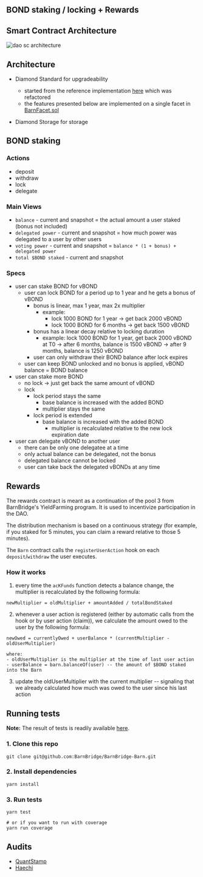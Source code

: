 ## BOND staking / locking + Rewards

## Smart Contract Architecture
![dao sc architecture](https://gblobscdn.gitbook.com/assets%2F-MIu3rMElIO-jG68zdaV%2F-MXHutr14sDo0hYi6gg3%2F-MXHwLegBZM5HWoEzudF%2Fdao.png?alt=media&token=51e3e2c7-4aab-4601-a3f1-46ae9e1b966f)

## Architecture
- Diamond Standard for upgradeability
    - started from the reference implementation [here](https://github.com/mudgen/diamond-1) which was refactored
    - the features presented below are implemented on a single facet in [BarnFacet.sol](./contracts/facets/BarnFacet.sol)

- Diamond Storage for storage

## BOND staking
### Actions
- deposit
- withdraw
- lock
- delegate

### Main Views
- `balance` - current and snapshot = the actual amount a user staked (bonus not included)
- `delegated power` - current and snapshot = how much power was delegated to a user by other users
- `voting power` - current and snapshot = `balance * (1 + bonus) + delegated power`
- `total $BOND staked` - current and snapshot

### Specs
- user can stake BOND for vBOND
    - user can lock BOND for a period up to 1 year and he gets a bonus of vBOND
        - bonus is linear, max 1 year, max 2x multiplier
            - example:
                - lock 1000 BOND for 1 year → get back 2000 vBOND
                - lock 1000 BOND for 6 months → get back 1500 vBOND
        - bonus has a linear decay relative to locking duration
            - example: lock 1000 BOND for 1 year, get back 2000 vBOND at T0 → after 6 months, balance is 1500 vBOND → after 9 months, balance is 1250 vBOND
        - user can only withdraw their BOND balance after lock expires
    - user can keep BOND unlocked and no bonus is applied, vBOND balance = BOND balance
- user can stake more BOND
    - no lock → just get back the same amount of vBOND
    - lock
        - lock period stays the same
            - base balance is increased with the added BOND
            - multiplier stays the same
        - lock period is extended
            - base balance is increased with the added BOND
                - multiplier is recalculated relative to the new lock expiration date
- user can delegate vBOND to another user
    - there can be only one delegatee at a time
    - only actual balance can be delegated, not the bonus
    - delegated balance cannot be locked
    - user can take back the delegated vBONDs at any time

## Rewards
The rewards contract is meant as a continuation of the pool 3 from BarnBridge's YieldFarming program. It is used to incentivize participation in the DAO.

The distribution mechanism is based on a continuous strategy (for example, if you staked for 5 minutes, you can claim a reward relative to those 5 minutes).

The `Barn` contract calls the `registerUserAction` hook on each `deposit`/`withdraw` the user executes.

### How it works
1. every time the `acKFunds` function detects a balance change, the multiplier is recalculated by the following formula:
```
newMultiplier = oldMultiplier + amountAdded / totalBondStaked
```
2. whenever a user action is registered (either by automatic calls from the hook or by user action (claim)), we calculate the amount owed to the user by the following formula:
```
newOwed = currentlyOwed + userBalance * (currentMultiplier - oldUserMultiplier)

where:
- oldUserMultiplier is the multiplier at the time of last user action
- userBalance = barn.balanceOf(user) -- the amount of $BOND staked into the Barn
```
3. update the oldUserMultiplier with the current multiplier -- signaling that we already calculated how much was owed to the user since his last action

## Running tests
**Note:** The result of tests is readily available [here](./test-results.md).

### 1. Clone this repo
```shell
git clone git@github.com:BarnBridge/BarnBridge-Barn.git
```

### 2. Install dependencies
```shell
yarn install
```

### 3. Run tests
```shell
yarn test

# or if you want to run with coverage
yarn run coverage
```

## Audits
- [QuantStamp](https://github.com/BarnBridge/BarnBridge-PM/blob/master/audits/Quantstamp-DAO.pdf)
- [Haechi](https://github.com/BarnBridge/BarnBridge-PM/blob/master/audits/HAECHI-DAO.pdf)
